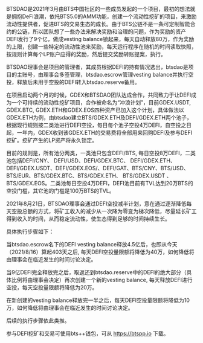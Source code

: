 BTSDAO是2021年3月由BTS中国社区的一些成员发起的一个项目，最初的想法就是拥抱DeFi浪潮，依托BTS5.0的AMM功能，创建一个流动性挖矿的项目，来激励流动性提供者，促进BTS的交易生态的成长。由于BTS公链不是一条可定制智能合约的公链，所以团队想了一些办法来解决奖励和治理的问题，作为奖励的资产DEFI发行了9个亿，做成vesting balance锁起来，每天自动释放80万，作为奖励的上限，创建一些特定的流动性池来奖励，每天运行程序在随机的时间读取快照，按规则计算每个LP账户应得的奖励，然后提交奖励转账提案，执行。

BTSDAO理事会是项目的管理者，其成员根据DEFI的持有情况选出，btsdao是项目的主账号，由理事会多签管理，btsdao.escrow管理vesting balance并执行空投，释放后未用于空投的DEFI转入btsdao.reserve备用。

在项目启动两个月的时候，GDEX和BTSDAO团队达成合作，共同致力于让DEFI成为一个可持续的流动性挖矿项目，合作被命名为“冲浪计划”，目前GDEX.USDT, GDEX.BTC, GDEX.ETH和GDEX.EOS四种资产已加入这个计划，具体做法以GDEX.ETH为例，由btsdao建立BTS/GDEX.ETH及DEFI/GDEX.ETH两个池子，根据现行规则按二类池进行DEFI空投，每日每个池子空投4万DEFI，自空投之日起，一年内，GDEX收到该GDEX.ETH的交易费将全部用来回购DEFI及参与DEFI挖矿。挖矿产生的LP资产将永久锁定。

目前的规则是，所有池分两类，一类池只包含DEFI/BTS, 每日空投8万DEFI，二类池包括DEFI/CNY、 DEFI/USD、DEFI/GDEX.BTC、 DEFI/GDEX.ETH、DEFI/GDEX.USDT、DEFI/GDEX.EOS/、DEFI/GAT、BTS/CNY、BTS/USD、BTS/EUR、BTS/GDEX.BTC、BTS/GDEX.ETH、 BTS/GDEX.USDT 、BTS/GDEX.EOS。二类池每日空投4万DEFI，DEFI池目前有TVL达到20万BTS的空投门槛，其它池的门槛是100万BTS的TVL。

2021年8月21日，BTSDAO理事会通过DEFI空投减半计划，意在通过逐渐降低每天空投总额的方式，将矿工收入的减少从一次降为零变为梯次降低，尽量延长矿工得到收入的时间，从而稳定流动性，使生态得到足够的时间持续生长。

具体执行步骤如下：

当btsdao.escrow名下的DEFI vesting balance释放4.5亿后，也即从今天（2021/8/16）算起403天之后, 每天DEFI空投量限额将降低为40万，如何降低将由理事会在临近发生的时间讨论决定。

当9亿DEFI完全释放完之后，取返还到btsdao.reserve中的DEFI的绝大部分（具体比例将由理事会决定）再次创建一个新的vesting balance, 每天释放DEFI进行空投，每天空投量限额将降低为20万。

在新创建的vesting balance释放完一半之后，每天DEFI空投量限额将降低为10万，如何降低将由理事会在临近发生的时间讨论决定。

后续的执行步骤依此类推。

参与DEFI挖矿和交易可使用bts++钱包，可从 https://btspp.io 下载。
